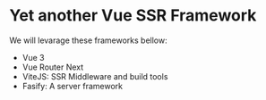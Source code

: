 # Yet another Vue SSR Framework

We will levarage these frameworks bellow:

- Vue 3
- Vue Router Next
- ViteJS: SSR Middleware and build tools
- Fasify: A server framework
